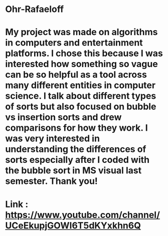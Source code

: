 # Ohr-Rafaeloff
# My project was made on algorithms in computers and entertainment platforms. I chose this because I was interested how something so vague can be so helpful as a tool across many different entities in computer science. I talk about different types of sorts but also focused on bubble vs insertion sorts and drew comparisons for how they work. I was very interested in understanding the differences of sorts especially after I coded with the bubble sort in MS visual last semester. Thank you! 
# Link : https://www.youtube.com/channel/UCeEkupjGOWI6T5dKYxkhn6Q
